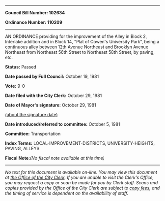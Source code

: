 

********

**Council Bill Number: 102634**
   
**Ordinance Number: 110209**
********

 AN ORDINANCE providing for the improvement of the Alley in Block 2, Interlake addition and in Block 14, "Plat of Cowen's University Park", being a continuous alley between 12th Avenue Northeast and Brooklyn Avenue Northeast from Northeast 56th Street to Northeast 58th Street, by paving, etc.

**Status:** Passed
   
**Date passed by Full Council:** October 19, 1981
   
**Vote:** 9-0
   
**Date filed with the City Clerk:** October 29, 1981
   
**Date of Mayor's signature:** October 29, 1981
   
[(about the signature date)](/~public/approvaldate.htm)
   
   
   
**Date introduced/referred to committee:** October 5, 1981
   
**Committee:** Transportation
   
   
**Index Terms:** LOCAL-IMPROVEMENT-DISTRICTS, UNIVERSITY-HEIGHTS, PAVING, ALLEYS

**Fiscal Note:**_(No fiscal note available at this time)_
********

_No text for this document is available on-line. You may view this document at [the Office of the City Clerk](http://www.seattle.gov/leg/clerk/contactUs.htm). If you are unable to visit the Clerk's Office, you may request a copy or scan be made for you by Clerk staff. Scans and copies provided by the Office of the City Clerk are subject to [copy fees](http://clerk.seattle.gov/~public/clerkfees.htm), and the timing of service is dependent on the availability of staff._

